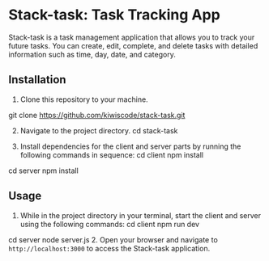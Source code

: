 # Stack-task: Task Tracking App

Stack-task is a task management application that allows you to track your future tasks. You can create, edit, complete, and delete tasks with detailed information such as time, day, date, and category.

## Installation

1. Clone this repository to your machine.

git clone https://github.com/kiwiscode/stack-task.git

2. Navigate to the project directory.
   cd stack-task

3. Install dependencies for the client and server parts by running the following commands in sequence:
   cd client
   npm install

cd server
npm install

## Usage

1. While in the project directory in your terminal, start the client and server using the following commands:
   cd client
   npm run dev

cd server
node server.js 2. Open your browser and navigate to `http://localhost:3000` to access the Stack-task application.
